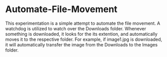 # Automate-File-Movement
This experimentation is a simple attempt to automate the file movement. A watchdog is utilized to watch over the Downloads folder. Whenever something is downloaded, it looks for the its extention, and automatically moves it to the respective folder. For example, if image1.jpg is downloaded, it will automatically transfer the image from the Downloads to the Images folder.
